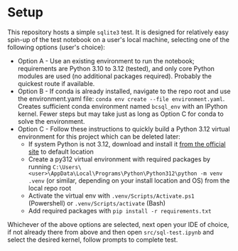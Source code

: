 # Setup
This repository hosts a simple `sqlite3` test. It is designed for relatively easy spin-up of the test notebook on a user's local machine, selecting one of the following options (user's choice):

-  Option A - Use an existing environment to run the notebook; requirements are Python 3.10 to 3.12 (tested), and only core Python modules are used (no additional packages required). Probably the quickest route if available.
-  Option B - If conda is already installed, navigate to the repo root and use the environment.yaml file: `conda env create --file environment.yaml`. Creates sufficient conda environment named `bcsql_env` with an IPython kernel. Fewer steps but may take just as long as Option C for conda to solve the environment. 
-  Option C - Follow these instructions to quickly build a Python 3.12 virtual environment for this project which can be deleted later:
    -  If system Python is not 3.12, download and install it [from the official site](https://www.python.org/downloads/) to default location
    -  Create a py312 virtual environment with required packages by running `C:\Users\<user>\AppData\Local\Programs\Python\Python312\python -m venv .venv` (or similar, depending on your install location and OS) from the local repo root
    -  Activate the virtual env with `.venv/Scripts/Activate.ps1` (Powershell) or `.venv/Scripts/activate` (Bash)
    -  Add required packages with `pip install -r requirements.txt`

Whichever of the above options are selected, next open your IDE of choice, if not already there from above and then open `src/sql-test.ipynb` and select the desired kernel, follow prompts to complete test.